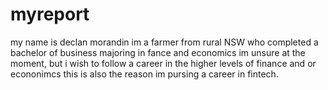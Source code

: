 # myreport
my name is declan morandin im a farmer from rural NSW who completed a bachelor of business majoring in fance and economics
im unsure at the moment, but i wish to follow a career in the higher levels of finance and or econonimcs this is also the reason im pursing a career in fintech. 
